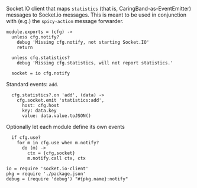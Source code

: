 Socket.IO client that maps `statistics` (that is, CaringBand-as-EventEmitter) messages to Socket.io messages.
This is meant to be used in conjunction with (e.g.) the `spicy-action` message forwarder.

    module.exports = (cfg) ->
      unless cfg.notify?
        debug 'Missing cfg.notify, not starting Socket.IO'
        return

      unless cfg.statistics?
        debug 'Missing cfg.statistics, will not report statistics.'

      socket = io cfg.notify

Standard events: `add`.

      cfg.statistics?.on 'add', (data) ->
        cfg.socket.emit 'statistics:add',
          host: cfg.host
          key: data.key
          value: data.value.toJSON()

Optionally let each module define its own events

      if cfg.use?
        for m in cfg.use when m.notify?
          do (m) ->
            ctx = {cfg,socket}
            m.notify.call ctx, ctx

    io = require 'socket.io-client'
    pkg = require './package.json'
    debug = (require 'debug') "#{pkg.name}:notify"
